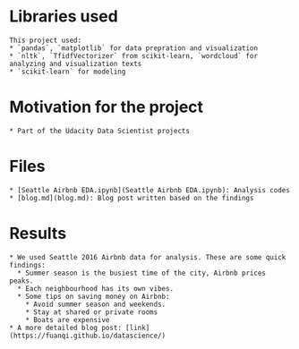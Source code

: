 
# Libraries used

    This project used:
    * `pandas`, `matplotlib` for data prepration and visualization
    * `nltk`, `TfidfVectorizer` from scikit-learn, `wordcloud` for analyzing and visualization texts
    * `scikit-learn` for modeling
# Motivation for the project

    * Part of the Udacity Data Scientist projects
# Files

    * [Seattle Airbnb EDA.ipynb](Seattle Airbnb EDA.ipynb): Analysis codes
    * [blog.md](blog.md): Blog post written based on the findings
# Results

    * We used Seattle 2016 Airbnb data for analysis. These are some quick findings:
      * Summer season is the busiest time of the city, Airbnb prices peaks.
      * Each neighbourhood has its own vibes.
      * Some tips on saving money on Airbnb:
        * Avoid summer season and weekends.
        * Stay at shared or private rooms
        * Boats are expensive
    * A more detailed blog post: [link](https://fuanqi.github.io/datascience/)